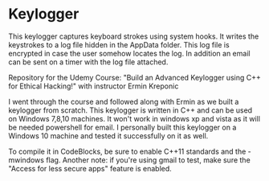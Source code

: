 # Keylogger 
This keylogger captures keyboard strokes using system hooks.  It writes the keystrokes to a log file hidden in the AppData folder. This 
log file is encrypted in case the user somehow locates the log.  In addition an email can be sent on a timer with the log file attached.  


Repository for the Udemy Course: "Build an Advanced Keylogger using C++ for Ethical Hacking!" with instructor Ermin Kreponic

I went through the course and followed along with Ermin as we built a keylogger from scratch.  This keylogger is written in C++
and can be used on Windows 7,8,10 machines. It won't work in windows xp and vista as it will be needed powershell for email. I personally built this keylogger on a Windows 10 machine and tested it successfully on it as well.

To compile it in CodeBlocks, be sure to enable C++11 standards and the -mwindows flag.  Another note: if you're using gmail to test, 
make sure the "Access for less secure apps" feature is enabled.  

